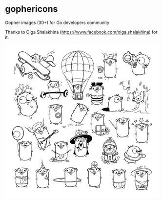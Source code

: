 # gophericons
Gopher images (30+) for Go developers community

Thanks to Olga Shalakhina (https://www.facebook.com/olga.shalakhina) for it.

![preview some of these images](preview.jpg)